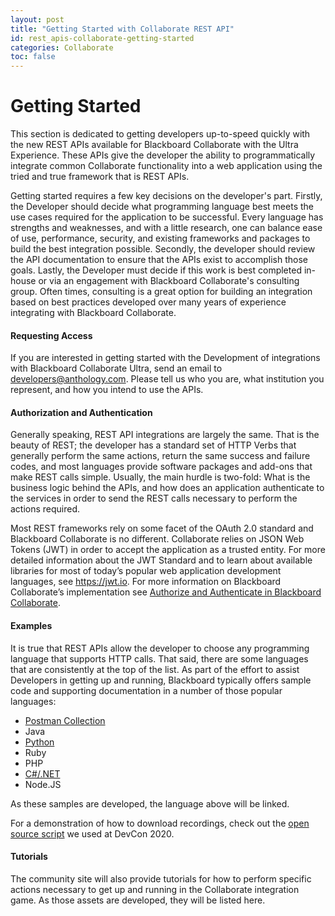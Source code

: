 ```yaml
---
layout: post
title: "Getting Started with Collaborate REST API"
id: rest_apis-collaborate-getting-started
categories: Collaborate
toc: false
---
```


# Getting Started

This section is dedicated to getting developers up-to-speed quickly with the new REST APIs available for Blackboard Collaborate with the Ultra Experience. These APIs give the developer the ability to programmatically integrate common Collaborate functionality into a web application using the tried and true framework that is REST APIs.

Getting started requires a few key decisions on the developer's part. Firstly, the Developer should decide what programming language best meets the use cases required for the application to be successful. Every language has strengths and weaknesses, and with a little research, one can balance ease of use, performance, security, and existing frameworks and packages to build the best integration possible. Secondly, the developer should review the API documentation to ensure that the APIs exist to accomplish those goals. Lastly, the Developer must decide if this work is best completed in-house or via an engagement with Blackboard Collaborate's consulting group. Often times, consulting is a great option for building an integration based on best practices developed over many years of experience integrating with Blackboard Collaborate.

#### Requesting Access

If you are interested in getting started with the Development of integrations with Blackboard Collaborate Ultra, send an email to developers@anthology.com. Please tell us who you are, what institution you represent, and how you intend to use the APIs.

#### Authorization and Authentication

Generally speaking, REST API integrations are largely the same. That is the beauty of REST; the developer has a standard set of HTTP Verbs that generally perform the same actions, return the same success and failure codes, and most languages provide software packages and add-ons that make REST calls simple. Usually, the main hurdle is two-fold: What is the business logic behind the APIs, and how does an application authenticate to the services in order to send the REST calls necessary to perform the actions required.

Most REST frameworks rely on some facet of the OAuth 2.0 standard and Blackboard Collaborate is no different. Collaborate relies on JSON Web Tokens (JWT) in order to accept the application as a trusted entity. For more detailed information about the JWT Standard and to learn about available libraries for most of today’s popular web application development languages, see https://jwt.io. For more information on Blackboard Collaborate’s implementation see [Authorize and Authenticate in Blackboard Collaborate](/rest-apis/collaborate/security-and-tokens).

#### Examples

It is true that REST APIs allow the developer to choose any programming language that supports HTTP calls. That said, there are some languages that are consistently at the top of the list. As part of the effort to assist Developers in getting up and running, Blackboard typically offers sample code and supporting documentation in a number of those popular languages:

- [Postman Collection](https://github.com/blackboard/BBDN-Collab-Postman-REST)
- Java
- [Python](https://github.com/blackboard/BBDN-Collab-REST-Demo-Python)
- Ruby
- PHP
- [C#/.NET](https://github.com/blackboard/BBDN-Collab-REST-Demo-CSharp)
- Node.JS

As these samples are developed, the language above will be linked.

For a demonstration of how to download recordings, check out the [open source script](https://github.com/oscelot/collab-panopto) we used at DevCon 2020.

#### Tutorials

The community site will also provide tutorials for how to perform specific actions necessary to get up and running in the Collaborate integration game. As those assets are developed, they will be listed here.
